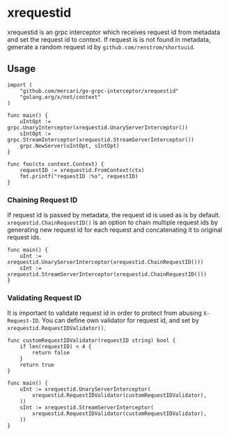 # xrequestid

xrequestid is an grpc interceptor which receives request id from metadata and set the request id to context. If request is is not found in metadata, generate a random request id by `github.com/renstrom/shortuuid`.

## Usage

```golang
import (
	"github.com/mercari/go-grpc-interceptor/xrequestid"
	"golang.org/x/net/context"
)

func main() {
	uIntOpt := grpc.UnaryInterceptor(xrequestid.UnaryServerInterceptor())
	sIntOpt := grpc.StreamInterceptor(xrequestid.StreamServerInterceptor())
	grpc.NewServer(uIntOpt, sIntOpt)
}

func foo(ctx context.Context) {
	requestID := xrequestid.FromContext(ctx)
	fmt.printf("requestID :%s", requestID)
}
```

### Chaining Request ID

If request id is passed by metadata, the request id is used as is by default. `xrequestid.ChainRequestID()` is an option to chain multiple request ids by generating new request id for each request and concatenating it to original request ids.

```golang
func main() {
	uInt := xrequestid.UnaryServerInterceptor(xrequestid.ChainRequestID()))
	sInt := xrequestid.StreamServerInterceptor(xrequestid.ChainRequestID()))
}
```

### Validating Request ID

It is important to validate request id in order to protect from abusing `X-Request-ID`. You can define own validator for request id, and set by `xrequestid.RequestIDValidator()`.

```golang
func customRequestIDValidator(requestID string) bool {
	if len(requestID) < 4 {
		return false
	}
	return true
}

func main() {
	uInt := xrequestid.UnaryServerInterceptor(
		xrequestid.RequestIDValidator(customRequestIDValidator),
	))
	sInt := xrequestid.StreamServerInterceptor(
		xrequestid.RequestIDValidator(customRequestIDValidator),
    ))
}
```
